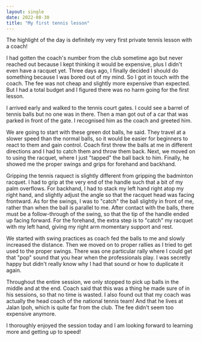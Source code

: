 ```yaml
---
layout: single
date: 2022-08-30
title: "My first tennis lesson"
---
```


The highlight of the day is definitely my very first private tennis lesson with a coach!

I had gotten the coach's number from the club sometime ago but never reached out because I kept thinking it would be expensive, plus I didn't even have a racquet yet. Three days ago, I finally decided I should do something because I was bored out of my mind. So I got in touch with the coach. The fee was not cheap and slightly more expensive than expected. But I had a total budget and I figured there was no harm going for the first lesson.

I arrived early and walked to the tennis court gates. I could see a barrel of tennis balls but no one was in there. Then a man got out of a car that was parked in front of the gate. I recognised him as the coach and greeted him. 

We are going to start with these green dot balls, he said. They travel at a slower speed than the normal balls, so it would be easier for beginners to react to them and gain control. Coach first threw the balls at me in different directions and I had to catch them and throw them back. Next, we moved on to using the racquet, where I just "tapped" the ball back to him. Finally, he showed me the proper swings and grips for forehand and backhand. 

Gripping the tennis raquect is slightly different from gripping the badminton racquet. I had to grip at the very end of the handle such that a bit of my palm overflows. For backhand, I had to stack my left hand right atop my right hand, and slightly adjust the angle so that the racquet head was facing frontward. As for the swings, I was to "catch" the ball slightly in front of me, rather than when the ball is parallel to me. After contact with the balls, there must be a follow-through of the swing, so that the tip of the handle ended up facing forward. For the forehand, the extra step is to "catch" my racquet with my left hand, giving my right arm momentary support and rest. 

We started with swing practices as coach fed the balls to me and slowly increased the distance. Then we moved on to proper rallies as I tried to get used to the proper swings. There was one particular rally where I could get that "pop" sound that you hear when the professionals play. I was secretly happy but didn't really know why I had that sound or how to duplicate it again. 

Throughout the entire session, we only stopped to pick up balls in the middle and at the end. Coach said that this was a thing he made sure of in his sessions, so that no time is wasted. I also found out that my coach was actually the head coach of the national tennis team! And that he lives at Jalan Ipoh, which is quite far from the club. The fee didn't seem too expensive anymore. 

I thoroughly enjoyed the session today and I am looking forward to learning more and getting up to speed!
